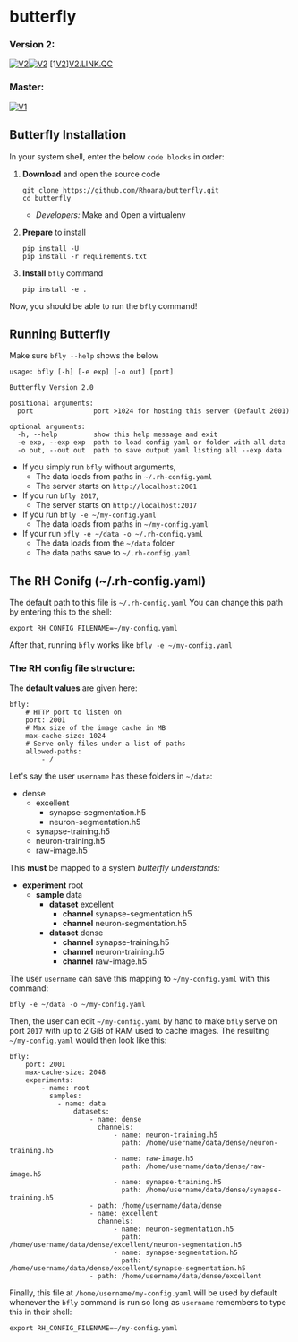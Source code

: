 # butterfly

### Version 2:
[![V2][V2.IMAGE.CI]][V2.LINK.CI][![V2][V2.IMAGE.COVER]][V2.LINK.COVER]
[1[V2][V2.IMAGE.QC]][V2.LINK.QC]

### Master:
[![V1][V1.IMAGE.CI]][V1.LINK.CI]

[V2.IMAGE.CI]: https://img.shields.io/circleci/project/github/Rhoana/butterfly/update_v2.svg 
[V2.LINK.CI]: https://circleci.com/gh/Rhoana/butterfly/tree/update_v2
[V2.IMAGE.COVER]: https://img.shields.io/coveralls/Rhoana/butterfly/update_v2.svg
[V2.LINK.COVER]: https://coveralls.io/github/Rhoana/butterfly?branch=update_v2
[V2.IMAGE.QC]: https://www.quantifiedcode.com/api/v1/project/2ec68224940e403ab129befc98da67b0/snapshot/origin:update_v2:HEAD/badge.svg
[V2.LINK.QC]: https://www.quantifiedcode.com/app/project/2ec68224940e403ab129befc98da67b0?branch=origin%2Fupdate_v2


[V1.IMAGE.CI]: https://img.shields.io/circleci/project/github/Rhoana/butterfly/master.svg 
[V1.LINK.CI]: https://circleci.com/gh/Rhoana/butterfly/tree/master


## Butterfly Installation

In your system shell, enter the below `code blocks` in order:

1. __Download__ and open the source code

    ```
    git clone https://github.com/Rhoana/butterfly.git
    cd butterfly
    ```

    - _Developers:_ Make and Open a virtualenv

2. __Prepare__ to install

    ```
    pip install -U 
    pip install -r requirements.txt
    ```

3. __Install__ `bfly` command

    ```
    pip install -e .
    ```

Now, you should be able to run the `bfly` command!

## Running Butterfly

Make sure `bfly --help` shows the below

```
usage: bfly [-h] [-e exp] [-o out] [port]

Butterfly Version 2.0

positional arguments:
  port               port >1024 for hosting this server (Default 2001)

optional arguments:
  -h, --help         show this help message and exit
  -e exp, --exp exp  path to load config yaml or folder with all data 
  -o out, --out out  path to save output yaml listing all --exp data
```

- If you simply run `bfly` without arguments,
    - The data loads from paths in `~/.rh-config.yaml`
    - The server starts on `http://localhost:2001`
- If you run `bfly 2017`,
    - The server starts on `http://localhost:2017`
- If you run `bfly -e ~/my-config.yaml`
    - The data loads from paths in `~/my-config.yaml`
- If your run `bfly -e ~/data -o ~/.rh-config.yaml`
    - The data loads from the `~/data` folder
    - The data paths save to `~/.rh-config.yaml`

## The RH Conifg (~/.rh-config.yaml)

The default path to this file is `~/.rh-config.yaml`
You can change this path by entering this to the shell:

```
export RH_CONFIG_FILENAME=~/my-config.yaml
```

After that, running `bfly` works like `bfly -e ~/my-config.yaml`

### The RH config file structure:


The __default values__ are given here:

```
bfly:
    # HTTP port to listen on
    port: 2001
    # Max size of the image cache in MB
    max-cache-size: 1024
    # Serve only files under a list of paths
    allowed-paths:
        - /
```

Let's say the user `username` has these folders in `~/data`:

- dense
    - excellent
        - synapse-segmentation.h5
        - neuron-segmentation.h5
    - synapse-training.h5
    - neuron-training.h5
    - raw-image.h5

This __must__ be mapped to a system _butterfly understands:_

- __experiment__ root
    - __sample__ data
        - __dataset__ excellent
            - __channel__ synapse-segmentation.h5
            - __channel__ neuron-segmentation.h5
        - __dataset__ dense
            - __channel__ synapse-training.h5
            - __channel__ neuron-training.h5
            - __channel__ raw-image.h5

The user `username` can save this mapping to `~/my-config.yaml` with this command:

```
bfly -e ~/data -o ~/my-config.yaml
```

Then, the user can edit `~/my-config.yaml` by hand to make `bfly` serve on port `2017` with up to 2 GiB of RAM used to cache images. The resulting `~/my-config.yaml` would then look like this:

```
bfly:
    port: 2001
    max-cache-size: 2048
    experiments:
        - name: root
          samples:
            - name: data
                datasets:
                    - name: dense
                      channels:
                          - name: neuron-training.h5
                            path: /home/username/data/dense/neuron-training.h5
                          - name: raw-image.h5
                            path: /home/username/data/dense/raw-image.h5
                          - name: synapse-training.h5
                            path: /home/username/data/dense/synapse-training.h5
                    - path: /home/username/data/dense
                    - name: excellent
                      channels:
                          - name: neuron-segmentation.h5
                            path: /home/username/data/dense/excellent/neuron-segmentation.h5
                          - name: synapse-segmentation.h5
                            path: /home/username/data/dense/excellent/synapse-segmentation.h5
                    - path: /home/username/data/dense/excellent
```

Finally, this file at `/home/username/my-config.yaml` will be used by default whenever the `bfly` command is run so long as `username` remembers to type this in their shell:

```
export RH_CONFIG_FILENAME=~/my-config.yaml
```
